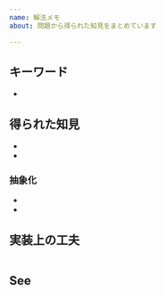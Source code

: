 ```yaml
---
name: 解法メモ
about: 問題から得られた知見をまとめています

---
```


## キーワード

-

## 得られた知見

-
-

### 抽象化

-
-

## 実装上の工夫

```py
```

## See

